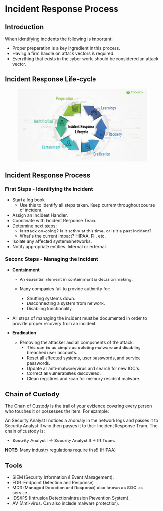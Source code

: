 # Incident Response Process

## Introduction

When identifying incidents the following is important:

* Proper preparation is a key ingredient in this process.
* Having a firm handle on attack vectors is required.
* Everything that exists in the cyber world should be considered an attack vector.&#x20;



## Incident Response Life-cycle

<figure><img src="../.gitbook/assets/image.png" alt=""><figcaption></figcaption></figure>





## Incident Response Process



### First Steps - Identifying the Incident

* Start a log book
  * Use this to identify all steps taken. Keep current throughout course of incident.
* Assign an Incident Handler.
* Coordinate with Incident Response Team.
* Determine next steps:
  * Is attack on-going? Is it active at this time, or is it a past incident?&#x20;
  * What's the current impact? HIPAA, PII, etc.
* Isolate any affected systems/networks.
* Notify appropriate entities. Internal or external.



### Second Steps - Managing the Incident

* **Containment**
  * An essential element in containment is decision making.
  *   Many companies fail to provide authority for:

      * Shutting systems down.
      * Disconnecting a system from network.
      * Disabling functionality.


* All steps of managing the incident must be documented in order to provide proper recovery from an incident.
* **Eradication**
  * Removing the attacker and all components of the attack.
    * This can be as simple as deleting malware and disabling breached user accounts.
    * Reset all affected systems, user passwords, and service passwords.
    * Update all anti-malware/virus and search for new IOC's.
    * Correct all vulnerabilties discovered.
    * Clean registires and scan for memory resident malware.



## Chain of Custody

The Chain of Custody is the trail of your evidence covering every person who touches it or possesses the item. For example:&#x20;

An Security Analyst I notices a anomaly in the network logs and passes it to Security Analyst II who then passes it to their Incident Response Team. The chain of custody is:

* Security Analyst I -> Security Analyst II -> IR Team.&#x20;

**NOTE:** Many industry regulations require this!! (HIPAA).



## Tools

* SIEM (Security Information & Event Management).
* EDR (Endpoint Detection and Response).
* MDR (Managed Detection and Response) also known as SOC-as-service.
* IDS/IPS (Intrusion Detection/Intrusion Prevention System).
* AV (Anti-virus. Can also include malware protection).

